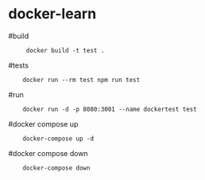 # docker-learn

#build
```
     docker build -t test .
```

#tests
```
    docker run --rm test npm run test
```

#run

```
    docker run -d -p 8080:3001 --name dockertest test
```

#docker compose up

```
    docker-compose up -d
```

#docker compose down

```
    docker-compose down
```